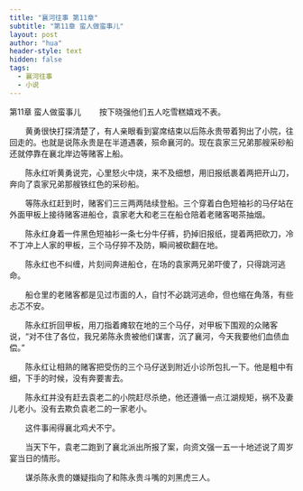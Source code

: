 ```yaml
---
title: "襄河往事 第11章"
subtitle: "第11章 蛮人做蛮事儿"
layout: post
author: "hua"
header-style: text
hidden: false
tags:
  - 襄河往事
  - 小说
---
```


第11章 蛮人做蛮事儿
　　按下晓强他们五人吃雪糕嬉戏不表。

　　黄勇很快打探清楚了，有人亲眼看到宴席结束以后陈永贵带着狗出了小院，往回走的。也就是说陈永贵是在半道遇袭，殒命襄河的。现在袁家三兄弟那艘采砂船还就停靠在襄北岸边等赌客上船。

　　陈永红听黄勇说完，心里怒火中烧，来不及细想，用旧报纸裹着两把开山刀，奔向了袁家兄弟那艘铁红色的采砂船。

　　等陈永红赶到时，赌客们三三两两陆续登船。三个穿着白色短袖衫的马仔站在外面甲板上接待赌客进船仓，袁家老大和老三在船仓陪着老赌客喝茶抽烟。

　　陈永红身着一件黑色短袖衫一条七分牛仔裤，扔掉旧报纸，提着两把砍刀，冷不丁冲上人家的甲板，三个马仔猝不及防，瞬间被砍翻在地。

　　陈永红也不纠缠，片刻间奔进船仓，在场的袁家两兄弟吓傻了，只得跳河逃命。

　　船仓里的老赌客都是见过市面的人，自忖不必跳河逃命，但也缩在角落，有些忐忑不安。

　　陈永红折回甲板，用刀指着瘫软在地的三个马仔，对甲板下围观的众赌客说，“对不住了各位，我兄弟陈永贵被他们谋害，沉了襄河，今天我要他们血债血偿。”

　　陈永红让相熟的赌客把受伤的三个马仔送到附近小诊所包扎一下。他是粗中有细，下手的时候，没有奔要害去。

　　陈永红并没有赶去袁老二的小院赶尽杀绝，他还遵循一点江湖规矩，祸不及妻儿老小。没有去欺负袁老二的一家老小。

　　这件事闹得襄北鸡犬不宁。

　　当天下午，袁老二跑到了襄北派出所报了案，向资文强一五一十地述说了周岁宴当日的情形。

　　谋杀陈永贵的嫌疑指向了和陈永贵斗嘴的刘黑虎三人。